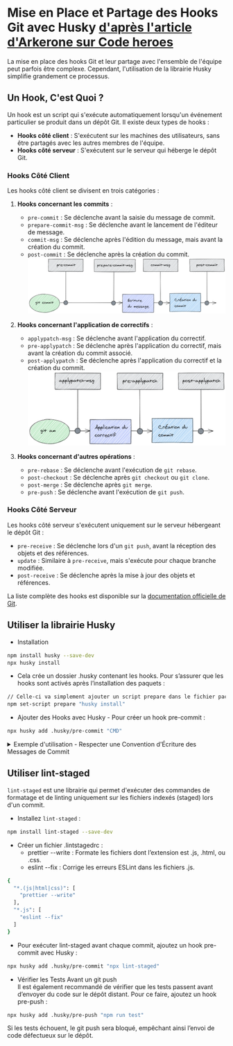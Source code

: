 # Mise en Place et Partage des Hooks Git avec Husky [d'après l'article d'Arkerone sur Code heroes](https://www.codeheroes.fr/2021/10/11/git-lutilisation-des-hooks-avec-husky/)

La mise en place des hooks Git et leur partage avec l'ensemble de l'équipe peut parfois être complexe. Cependant, l'utilisation de la librairie Husky simplifie grandement ce processus.

## Un Hook, C'est Quoi ?

Un hook est un script qui s'exécute automatiquement lorsqu'un événement particulier se produit dans un dépôt Git. Il existe deux types de hooks :

- **Hooks côté client** : S'exécutent sur les machines des utilisateurs, sans être partagés avec les autres membres de l'équipe.
- **Hooks côté serveur** : S'exécutent sur le serveur qui héberge le dépôt Git.

### Hooks Côté Client

Les hooks côté client se divisent en trois catégories :

1. **Hooks concernant les commits** :

   - `pre-commit` : Se déclenche avant la saisie du message de commit.
   - `prepare-commit-msg` : Se déclenche avant le lancement de l'éditeur de message.
   - `commit-msg` : Se déclenche après l'édition du message, mais avant la création du commit.
   - `post-commit` : Se déclenche après la création du commit.
     ![Hooks-commit](./assets/images/hooks_commit_git-1.png)

2. **Hooks concernant l'application de correctifs** :
   - `applypatch-msg` : Se déclenche avant l'application du correctif.
   - `pre-applypatch` : Se déclenche après l'application du correctif, mais avant la création du commit associé.
   - `post-applypatch` : Se déclenche après l'application du correctif et la création du commit.
     ![Hooks-patch](./assets/images/hooks_patch_git.png)
3. **Hooks concernant d'autres opérations** :
   - `pre-rebase` : Se déclenche avant l'exécution de `git rebase`.
   - `post-checkout` : Se déclenche après `git checkout` ou `git clone`.
   - `post-merge` : Se déclenche après `git merge`.
   - `pre-push` : Se déclenche avant l'exécution de `git push`.

### Hooks Côté Serveur

Les hooks côté serveur s'exécutent uniquement sur le serveur hébergeant le dépôt Git :

- `pre-receive` : Se déclenche lors d'un `git push`, avant la réception des objets et des références.
- `update` : Similaire à `pre-receive`, mais s'exécute pour chaque branche modifiée.
- `post-receive` : Se déclenche après la mise à jour des objets et références.

La liste complète des hooks est disponible sur la [documentation officielle de Git](https://git-scm.com/docs/githooks).

## Utiliser la librairie Husky

- Installation

```sh
npm install husky --save-dev
npx husky install
```

- Cela crée un dossier .husky contenant les hooks. Pour s’assurer que les hooks sont activés après l’installation des paquets :

```sh
// Celle-ci va simplement ajouter un script prepare dans le fichier package.json
npm set-script prepare "husky install"
```

- Ajouter des Hooks avec Husky - Pour créer un hook pre-commit :

```sh
npx husky add .husky/pre-commit "CMD"
```

<details><summary>Exemple d'utilisation - Respecter une Convention d'Écriture des Messages de Commit</summary>

Dans un projet, il est important de maintenir une convention d'écriture cohérente pour les messages de commit. Husky permet d'automatiser cette vérification grâce à un hook `commit-msg`.

- Activez Husky :

```sh
npx husky install
```

- Ajouter un Hook pour Vérifier les Messages de Commit
- Pour ajouter un hook commit-msg qui vérifiera que vos messages de commit respectent une convention spécifique, utilisez la commande suivante :

```sh
npx husky add .husky/commit-msg 'npx commitlint --edit "$1"'
```

- Configurer Commitlint - Pour utiliser commitlint, vous devez l’installer ainsi qu’une configuration par défaut :

```sh
npm install @commitlint/{config-conventional,cli} --save-dev
```

-Créez ensuite un fichier commitlint.config.js à la racine de votre projet avec le contenu suivant :

```sh
module.exports = { extends: ['@commitlint/config-conventional'] };
```

-Tester le Hook - Maintenant, essayez de faire un commit avec un message qui ne respecte pas la convention (par exemple, sans préfixe de type comme feat, fix, etc.) :

```sh
git add .
git commit -m "Un message incorrect"
```

Vous verrez que le commit est bloqué, et une erreur est affichée pour vous informer que le message ne respecte pas la convention.

- Corriger le Message et Recommencer

```sh
git commit -m "fix: corriger un bug mineur"
```

Le commit passera cette fois-ci, car le message est conforme aux règles définies.

</details>

## Utiliser lint-staged

`lint-staged` est une librairie qui permet d'exécuter des commandes de formatage et de linting uniquement sur les fichiers indexés (staged) lors d'un commit.

- Installez `lint-staged` :

```sh
npm install lint-staged --save-dev
```

- Créer un fichier .lintstagedrc :
  - prettier --write : Formate les fichiers dont l’extension est .js, .html, ou .css.
  - eslint --fix : Corrige les erreurs ESLint dans les fichiers .js.

```sh
{
  "*.(js|html|css)": [
    "prettier --write"
  ],
  "*.js": [
    "eslint --fix"
  ]
}
```

- Pour exécuter lint-staged avant chaque commit, ajoutez un hook pre-commit avec Husky :

```sh
npx husky add .husky/pre-commit "npx lint-staged"
```

- Vérifier les Tests Avant un git push  
  Il est également recommandé de vérifier que les tests passent avant d’envoyer du code sur le dépôt distant. Pour ce faire, ajoutez un hook pre-push :

```sh
npx husky add .husky/pre-push "npm run test"
```

Si les tests échouent, le git push sera bloqué, empêchant ainsi l’envoi de code défectueux sur le dépôt.
